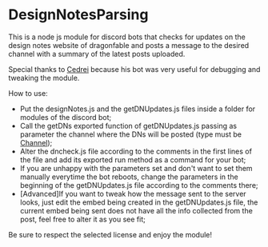 # DesignNotesParsing

This is a node js module for discord bots that checks for updates on the design notes website of dragonfable and posts a message to the desired channel with a summary of the latest posts uploaded.

Special thanks to [Cedrei](https://github.com/cedrei) because his bot was very useful for debugging and tweaking the module.

How to use:
  - Put the designNotes.js and the getDNUpdates.js files inside a folder for modules of the discord bot;
  - Call the getDNs exported function of getDNUpdates.js passing as parameter the channel where the DNs will be posted (type must be [Channel](https://discord.js.org/#/docs/main/stable/class/Channel));
  - Alter the dncheck.js file according to the comments in the first lines of the file and add its exported run method as a command for your bot;
  - If you are unhappy with the parameters set and don't want to set them manually everytime the bot reboots, change the parameters in the beginning of the getDNUpdates.js file according to the comments there;
  - [Advanced]If you want to tweak how the message sent to the server looks, just edit the embed being created in the getDNUpdates.js file, the current embed being sent does not have all the info collected from the post, feel free to alter it as you see fit;
  
Be sure to respect the selected license and enjoy the module!
